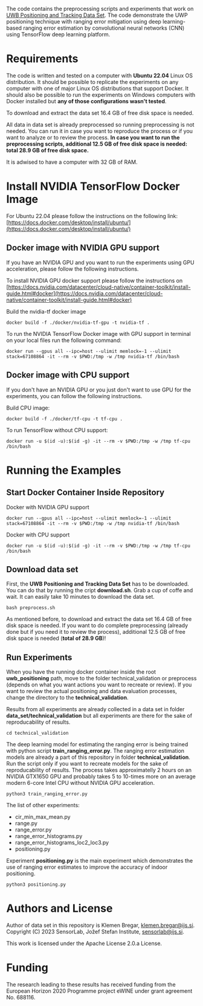 The code contains the preprocessing scripts and experiments that work on [UWB Positioning and Tracking Data Set](https://zenodo.org/record/7629141). The code demonstrate the UWP positioning technique with ranging error mitigation using deep learning-based ranging error estimation by convolutional neural networks (CNN) using TensorFlow deep learning platform.


# Requirements
The code is written and tested on a computer with **Ubuntu 22.04** Linux OS distribution. It should be possible to replicate the experiments on any computer with one of major Linux OS distributions that support Docker. It should also be possible to run the experiments on Windows computers with Docker installed but **any of those configurations wasn't tested**.

To download and extract the data set 16.4 GB of free disk space is needed. 

All data in data set is already preprocessed so running preprocessing is not needed. You can run it in case you want to reproduce the process or if you want to analyze or to review the process. **In case you want to run the preprocessing scripts, additional 12.5 GB of free disk space is needed: total 28.9 GB of free disk space.**

It is adwised to have a computer with 32 GB of RAM.

# Install NVIDIA TensorFlow Docker Image
For Ubuntu 22.04 please follow the instructions on the following link:
[https://docs.docker.com/desktop/install/ubuntu/](https://docs.docker.com/desktop/install/ubuntu/)

## Docker image with NVIDIA GPU support
If you have an NVIDIA GPU and you want to run the experiments using GPU acceleration, please follow the following instructions.

To install NVIDIA GPU docker support please follow the instructions on [https://docs.nvidia.com/datacenter/cloud-native/container-toolkit/install-guide.html#docker](https://docs.nvidia.com/datacenter/cloud-native/container-toolkit/install-guide.html#docker)

Build the nvidia-tf docker image

```
docker build -f ./docker/nvidia-tf-gpu -t nvidia-tf .
```

To run the NVIDIA TensorFlow Docker image with GPU support in terminal on your local files run the following command:

```
docker run --gpus all --ipc=host --ulimit memlock=-1 --ulimit stack=67108864 -it --rm -v $PWD:/tmp -w /tmp nvidia-tf /bin/bash
```


## Docker image with CPU support
If you don't have an NVIDIA GPU or you just don't want to use GPU for the experiments, you can follow the following instructions.

Build CPU image:
```
docker build -f ./docker/tf-cpu -t tf-cpu .
```
To run TensorFlow without CPU support:
```
docker run -u $(id -u):$(id -g) -it --rm -v $PWD:/tmp -w /tmp tf-cpu /bin/bash
```

# Running the Examples
## Start Docker Container Inside Repository
Docker with NVIDIA GPU support
```
docker run --gpus all --ipc=host --ulimit memlock=-1 --ulimit stack=67108864 -it --rm -v $PWD:/tmp -w /tmp nvidia-tf /bin/bash
```

Docker with CPU support
```
docker run -u $(id -u):$(id -g) -it --rm -v $PWD:/tmp -w /tmp tf-cpu /bin/bash
```

## Download data set
First, the **UWB Positioning and Tracking Data Set** has to be downloaded. You can do that by running the cript **download.sh**. Grab a cup of coffe and wait. It can easily take 10 minutes to download the data set. 
```
bash preprocess.sh
```
As mentioned before, to download and extract the data set 16.4 GB of free disk space is needed. If you want to do complete preprocessing (already done but if you need it to review the process), additional 12.5 GB of free disk space is needed (**total of 28.9 GB**)!


## Run Experiments
When you have the running docker container inside the root **uwb_positioning** path, move to the folder technical_validation or preprocess (depends on what you want actions you want to recreate or review). If you want to review the actual positioning and data evaluation processes, change the directory to the **technical_validation**.

Results from all experiments are already collected in a data set in folder **data_set/technical_validation** but all experiments are there for the sake of reproducability of results.

```
cd technical_validation
```

The deep learning model for estimating the ranging error is being trained with python script **train_ranging_error.py**. The ranging error estimation models are already a part of this repository in folder **technical_validation**. Run the script only if you want to recreate models for the sake of reproducability of results. The process takes approximatelly 2 hours on an NVIDIA GTX1650 GPU and probably takes 5 to 10-times more on an average modern 6-core Intel CPU without NVIDIA GPU acceleration.

```
python3 train_ranging_error.py
```

The list of other experiments:
- cir_min_max_mean.py
- range.py
- range_error.py
- range_error_histograms.py
- range_error_histograms_loc2_loc3.py
- positioning.py

Experiment **positioning.py** is the main experiment which demonstrates the use of ranging error estimates to improve the accuracy of indoor positioning.

```
python3 positioning.py
```


# Authors and License

Author of data set in this repository is Klemen Bregar, klemen.bregar@ijs.si. Copyright (C) 2023 SensorLab, Jožef Stefan Institute, [sensorlab@ijs.si](https://sensorlab.ijs.si/).

This work is licensed under the Apache License 2.0.a License.

# Funding

The research leading to these results has received funding from the European Horizon 2020 Programme project eWINE under grant agreement No. 688116.



